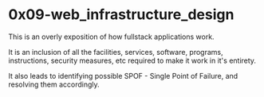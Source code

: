 # 0x09-web_infrastructure_design

This is an overly exposition of how fullstack applications work.

It is an inclusion of all the facilities, services, software, programs, instructions, security measures, etc required to make it work in it's entirety.

It also leads to identifying possible SPOF - Single Point of Failure, and resolving them accordingly.